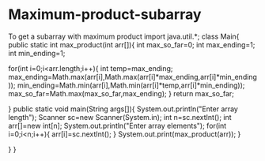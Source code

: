 # Maximum-product-subarray
To get a subarray with maximum product
import java.util.*;
class Main{
public static int max_product(int arr[]){
int max_so_far=0;
int max_ending=1;
int min_ending=1;

for(int i=0;i<arr.length;i++){
int temp=max_ending;
max_ending=Math.max(arr[i],Math.max(arr[i]*max_ending,arr[i]*min_ending));
min_ending=Math.min(arr[i],Math.min(arr[i]*temp,arr[i]*min_ending));
max_so_far=Math.max(max_so_far,max_ending);
}
return max_so_far;

}
public static void main(String args[]){
System.out.println("Enter array length");
Scanner sc=new Scanner(System.in);
int n=sc.nextInt();
int arr[]=new int[n];
System.out.println("Enter array elements");
for(int i=0;i<n;i++){
arr[i]=sc.nextInt();
}
System.out.print(max_product(arr));
}

}
}

